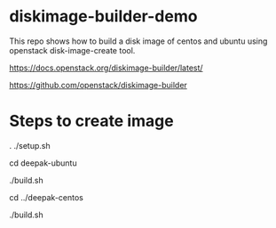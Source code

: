 # diskimage-builder-demo
This repo shows how to build a disk image of centos and ubuntu using openstack disk-image-create tool.

https://docs.openstack.org/diskimage-builder/latest/

https://github.com/openstack/diskimage-builder

# Steps to create image
. ./setup.sh

cd deepak-ubuntu

./build.sh

cd ../deepak-centos

./build.sh
